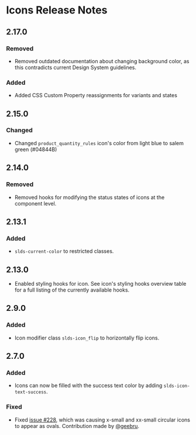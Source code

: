 <!-- Release notes authoring guidelines: http://keepachangelog.com/ -->

# Icons Release Notes

<!-- ## [Unreleased] -->

## 2.17.0

### Removed

- Removed outdated documentation about changing background color, as this contradicts current Design System guidelines.

### Added

- Added CSS Custom Property reassignments for variants and states

## 2.15.0

### Changed

- Changed `product_quantity_rules` icon's color from light blue to salem green (#04844B)

## 2.14.0

### Removed

- Removed hooks for modifying the status states of icons at the component level.

## 2.13.1

### Added

- `slds-current-color` to restricted classes.

## 2.13.0

- Enabled styling hooks for icon. See icon's styling hooks overview table for a full listing of the currently available hooks.

## 2.9.0

### Added

- Icon modifier class `slds-icon_flip` to horizontally flip icons.

## 2.7.0

### Added

- Icons can now be filled with the success text color by adding `slds-icon-text-success`.

### Fixed

- Fixed [issue #228](https://github.com/salesforce-ux/design-system/issues/228), which was causing x-small and xx-small circular icons to appear as ovals. Contribution made by [@geebru](https://github.com/geebru).
